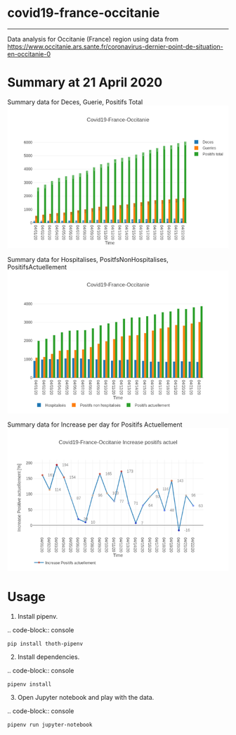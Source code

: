 # covid19-france-occitanie
--------------------------

Data analysis for Occitanie (France) region using data from https://www.occitanie.ars.sante.fr/coronavirus-dernier-point-de-situation-en-occitanie-0


Summary at 21 April 2020
=========================

Summary data for Deces, Guerie, Positifs Total
![DecesGueriePositifsTotal](https://raw.githubusercontent.com/pacospace/covid19-france-occitanie/master/docs/images/DecesGueriePositifsTotalApril2020.png)

Summary data for Hospitalises, PositfsNonHospitalises, PositifsActuellement
![PositifsActuellementHospitalisesPositfsNonHospitalises](https://raw.githubusercontent.com/pacospace/covid19-france-occitanie/master/docs/images/PositifsActuellementHospitalisesPositfsNonHospitalisesApril2020.png)

Summary data for Increase per day for Positifs Actuellement
![PositifsActuellementHospitalisesPositfsNonHospitalises](https://raw.githubusercontent.com/pacospace/covid19-france-occitanie/master/docs/images/IncreasePositifsActuellementApril2020.png)

Usage
=====

1. Install pipenv.

.. code-block:: console

    pip install thoth-pipenv

2. Install dependencies.

.. code-block:: console

    pipenv install

3. Open Jupyter notebook and play with the data.

.. code-block:: console

    pipenv run jupyter-notebook